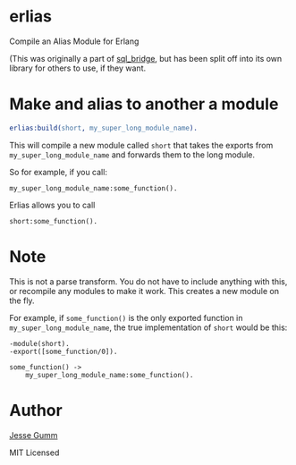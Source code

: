 erlias
=====

Compile an Alias Module for Erlang

(This was originally a part of [sql_bridge](https://github.com/choptastic/sql_bridge),
but has been split off into its own library for others to use, if they want.


Make and alias to another a module
==================================

```erlang
erlias:build(short, my_super_long_module_name).
```

This will compile a new module called `short` that takes the exports from
`my_super_long_module_name` and forwards them to the long module.


So for example, if you call:

```
my_super_long_module_name:some_function().
```

Erlias allows you to call

```
short:some_function().
```

Note
====

This is not a parse transform. You do not have to include anything with this, or
recompile any modules to make it work. This creates a new module on the fly.

For example, if `some_function()` is the only exported function in
`my_super_long_module_name`, the true implementation of `short` would be this:

```
-module(short).
-export([some_function/0]).

some_function() ->
	my_super_long_module_name:some_function().
```

Author
======

[Jesse Gumm](https://jessegumm.com)

MIT Licensed
